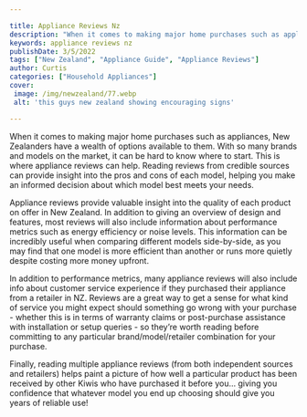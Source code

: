 ```yaml
---

title: Appliance Reviews Nz
description: "When it comes to making major home purchases such as appliances, New Zealanders have a wealth of options available to them. With s...check it out to learn"
keywords: appliance reviews nz
publishDate: 3/5/2022
tags: ["New Zealand", "Appliance Guide", "Appliance Reviews"]
author: Curtis
categories: ["Household Appliances"]
cover: 
 image: /img/newzealand/77.webp
 alt: 'this guys new zealand showing encouraging signs'

---
```


When it comes to making major home purchases such as appliances, New Zealanders have a wealth of options available to them. With so many brands and models on the market, it can be hard to know where to start. This is where appliance reviews can help. Reading reviews from credible sources can provide insight into the pros and cons of each model, helping you make an informed decision about which model best meets your needs.

Appliance reviews provide valuable insight into the quality of each product on offer in New Zealand. In addition to giving an overview of design and features, most reviews will also include information about performance metrics such as energy efficiency or noise levels. This information can be incredibly useful when comparing different models side-by-side, as you may find that one model is more efficient than another or runs more quietly despite costing more money upfront. 

In addition to performance metrics, many appliance reviews will also include info about customer service experience if they purchased their appliance from a retailer in NZ. Reviews are a great way to get a sense for what kind of service you might expect should something go wrong with your purchase - whether this is in terms of warranty claims or post-purchase assistance with installation or setup queries - so they’re worth reading before committing to any particular brand/model/retailer combination for your purchase. 

Finally, reading multiple appliance reviews (from both independent sources and retailers) helps paint a picture of how well a particular product has been received by other Kiwis who have purchased it before you… giving you confidence that whatever model you end up choosing should give you years of reliable use!
